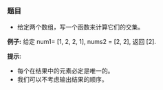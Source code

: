 ### 题目
* 给定两个数组，写一个函数来计算它们的交集。


**例子:**
给定 num1= [1, 2, 2, 1], nums2 = [2, 2], 返回 [2].


**提示:**
* 每个在结果中的元素必定是唯一的。
* 我们可以不考虑输出结果的顺序。